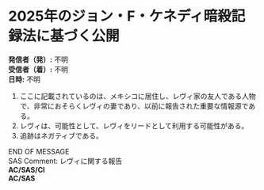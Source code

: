 # 2025年のジョン・F・ケネディ暗殺記録法に基づく公開

**発信者（発）:** 不明  
**受信者（着）:** 不明  
**日時:** 不明  

1. ここに記載されているのは、メキシコに居住し、レヴィ家の友人である人物で、非常におそらくレヴィの妻であり、以前に報告された重要な情報源である。  
2. レヴィは、可能性として、レヴィをリードとして利用する可能性がある。  
3. 追跡はネガティブである。  

END OF MESSAGE  
SAS Comment: レヴィに関する報告  
**AC/SAS/CI**  
**AC/SAS**  